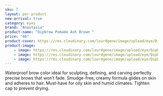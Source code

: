 ```yaml
---
sku: 7
layout: per-product
new-arrival: true
category: eyes
brand: "Anastasia"
product-name: "Dipbrow Pomade Ash Brown "
price: "40"
product-cover: https://res.cloudinary.com/lourdgene/image/upload/eye/Dipbrow%20Pomade/cover-image.jpg
product-image:
    - image: https://res.cloudinary.com/lourdgene/image/upload/eye/Dipbrow%20Pomade/cover-image.jpg
    - image: https://res.cloudinary.com/lourdgene/image/upload/eye/Dipbrow%20Pomade/pomade-ash-brown550x550.jpg
    - image: https://res.cloudinary.com/lourdgene/image/upload/eye/Dipbrow%20Pomade/ash-brown-shade.jpg
---
```

Waterproof brow color ideal for sculpting, defining, and carving perfectly precise brows that won’t fade. Smudge-free, creamy formula glides on skin and adheres to hair. Must-have for oily skin and humid climates. Tighten cap to prevent drying.